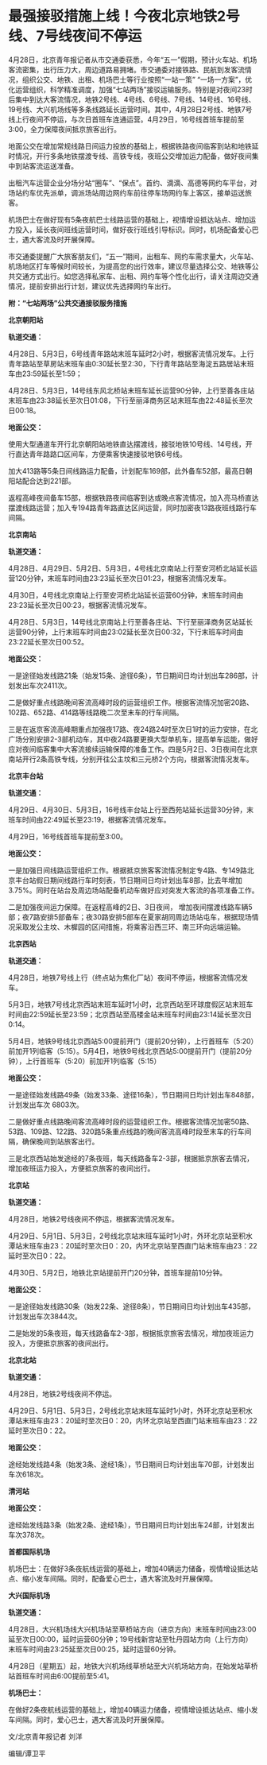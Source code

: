 # 最强接驳措施上线！今夜北京地铁2号线、7号线夜间不停运

4月28日，北京青年报记者从市交通委获悉，今年“五一”假期，预计火车站、机场客流密集，出行压力大，周边道路易拥堵。市交通委对接铁路、民航到发客流情况，组织公交、地铁、出租、机场巴士等行业按照“一站一策”
“一场一方案”，优化运营组织，科学精准调度，加强“七站两场”接驳运输服务。特别是对夜间23时后集中到达大客流情况，地铁2号线、4号线、6号线、7号线、14号线、16号线、19号线、大兴机场线等多条线路延长运营时间。其中，4月28日2号线、地铁7号线上行夜间不停运，与次日首班车连通运营。4月29日，16号线首班车提前至3:00，全力保障夜间抵京旅客出行。

地面公交在增加常规线路日间运力投放的基础上，根据铁路夜间临客到站和地铁延时情况，开行多条地铁摆渡专线、高铁专线，夜班公交增加运力配备，做好夜间集中到站客流运送准备。

出租汽车运营企业分场分站“圈车”、“保点”。首约、滴滴、高德等网约车平台，对场站约车优先派单，调派场站周边网约车前往停车场网约车上客区，接单运送旅客。

机场巴士在做好现有5条夜航巴士线路运营的基础上，视情增设抵达站点、增加运力投入，延长夜间班线运营时间，做好夜行班线引导标识。同时，机场配备爱心巴士，遇大客流及时开展保障。

市交通委提醒广大旅客朋友们，“五一”期间，出租车、网约车需求量大，火车站、机场地区打车等候时间较长，为提高您的出行效率，建议尽量选择公交、地铁等公共交通方式出行。如您选择私家车、出租、网约车等个性化出行，请关注周边交通情况，提前安排出行计划，建议优先选择网约车出行。

**附：“七站两场”公共交通接驳服务措施**

**北京朝阳站**

**轨道交通：**

4月28日、5月3日，6号线青年路站末班车延时2小时，根据客流情况发车。上行青年路站至草房站末班车由0:30延长至2:30，下行青年路站至海淀五路居站末班车由23:59延长至1:59；

4月28日、5月3日，14号线东风北桥站末班车延长运营90分钟，上行至善各庄站末班车由23:38延长至次日01:08，下行至丽泽商务区站末班车由22:48延长至次日00:18。

**地面公交：**

使用大型通道车开行北京朝阳站地铁直达摆渡线，接驳地铁10号线、14号线，开行直达青年路路口区间车，方便乘客快速接驳地铁6号线。

加大413路等5条日间线路运力配备，计划配车169部，此外备车52部，最高日朝阳站配合达到221部。

返程高峰夜间备车15部，根据铁路夜间临客到达或晚点客流情况，加入亮马桥直达摆渡线路运营；加入专194路青年路直达区间运营，同时加密夜13路夜班线路行车间隔。

**北京南站**

**轨道交通：**

4月28日、4月29日、5月2日、5月3日，4号线北京南站上行至安河桥北站延长运营120分钟，末班车时间由23:23延长至次日01:23，根据客流情况发车。

4月30日，4号线北京南站上行至安河桥北站延长运营60分钟，末班车时间由23:23延长至次日00:23，根据客流情况发车。

4月28日、5月3日，14号线北京南站上行至善各庄站、下行至丽泽商务区站延长运营90分钟，上行末班车时间由23:02延长至次日00:32，下行末班车时间由23:22延长至次日00:52。

**地面公交：**

一是途径始发线路21条（始发15条、途径6条），节日期间日均计划出车286部，计划发出车次2411次。

二是做好重点线路晚间客流高峰时段的运营组织工作。根据客流情况加密20路、102路、652路、414路等线路晚二次至末车的行车间隔。

三是在返京客流高峰期重点加强夜17路、夜24路24时至次日1时的运力安排，在北广场分别安排2-3部机动车，其中夜24路要更换大型单机车，提高单车运能，做好应对夜间临客集中大客流接续运输保障的准备工作。四是5月2日、3日夜间在北京南站开行2条高铁专线，分别开往公主坟和三元桥2个方向，根据客流情况发车。

**北京丰台站**

**轨道交通：**

4月29日、4月30日、5月3日，16号线丰台站上行至西苑站延长运营30分钟，末班车时间由22:49延长至23:19，根据客流情况发车。

4月29日，16号线首班车提前至3:00。

**地面公交：**

一是加强日间线路运营组织工作。根据抵京旅客客流情况制定专4路、专149路北京丰台站假日期间线路行车时刻表，节日期间日均计划出车8部，比去年增加3.75%。同时在站台及周边场站配备机动车做好应对突发大客流的各项准备工作。

二是加强夜间运力保障。在返程高峰的2日、3日夜间，
增加夜间摆渡线路车辆5部；夜7路安排5部备车；夜30路安排5部车在夏家胡同周边场站屯车，根据现场情况采取发公主坟、木樨园的区间措施，将乘客沿西三环、南三环向远端运输。

**北京西站**

**轨道交通：**

4月28日，地铁7号线上行（终点站为焦化厂站）夜间不停运，根据客流情况发车。

5月3日，地铁7号线北京西站末班车延时1小时，北京西站至环球度假区站末班车时间由22:59延长至23:59；北京西站至高楼金站末班车时间由23:14延长至次日0:14。

5月4日，地铁9号线北京西站5:00提前开门（提前20分钟），上行首班车（5:20）前加开1列临客（5:15）。5月4日，地铁9号线北京西站5:00提前开门（提前20分钟），上行首班车（5:20）前加开1列临客（5:15）

**地面公交：**

一是途径始发线路49条（始发33条、途径16条），节日期间日均计划出车848部，计划发出车次 6803次。

二是做好重点线路晚间客流高峰时段的运营组织工作。根据客流情况加密50路、53路、109路、122路、320路5条重点线路的晚间客流高峰时段至末车的行车间隔，确保晚间到站旅客出行。

三是北京西站始发途经的7条夜班，每天线路备车2-3部，根据抵京旅客去情况，增加夜班运力投入，方便抵京旅客的夜间出行。

**北京站**

**轨道交通：**

4月28日，地铁2号线夜间不停运，根据客流情况发车。

4月29日、5月1日、5月3日，2号线北京站末班车延时1小时，外环北京站至积水潭站末班车由23：20延时至次日0：20，内环北京站至西直门站末班车由23：22延时至次日0：22。

4月30日、5月2日，地铁北京站提前开门20分钟，首班车提前10分钟。

**地面公交：**

一是途径始发线路30条（始发22条、途径8条），节日期间日均计划出车435部，计划发出车次3844次。

二是始发的5条夜班，每天线路备车2-3部，根据抵京旅客去情况，增加夜班运力投入，方便抵京旅客的夜间出行。

**北京北站**

**轨道交通：**

4月28日，地铁2号线夜间不停运。

4月29日、5月1日、5月3日，2号线北京站末班车延时1小时，外环北京站至积水潭站末班车由23：20延时至次日0：20，内环北京站至西直门站末班车由23：22延时至次日0：22。

**地面公交：**

途经始发线路4条（始发3条、途经1条），节日期间日均计划出车70部，计划发出车次618次。

**清河站**

**地面公交：**

途经始发线路3条（始发2条、途经1条），节日期间日均计划出车24部，计划发出车次378次。

**首都国际机场**

机场巴士：在做好3条夜航线运营的基础上，增加40辆运力储备，视情增设抵达站点、缩小发车间隔。同时，配备爱心巴士，遇大客流及时开展保障。

**大兴国际机场**

**轨道交通：**

4月28日，大兴机场线大兴机场站至草桥站方向（进京方向）末班车时间由23:00延至次日00:00，延时运营60分钟；19号线新宫站至牡丹园站方向（上行方向）末班车时间由23:25延至次日00:25，延时运营60分钟。

4月28日（星期五）起，地铁大兴机场线草桥站至大兴机场站方向，在始发站草桥站首班车时间由6:00提前至5:41。

**机场巴士：**

在做好2条夜航线运营的基础上，增加40辆运力储备，视情增设抵达站点、缩小发车间隔。同时，爱心巴士，遇大客流及时开展保障。

文/北京青年报记者 刘洋

编辑/谭卫平

